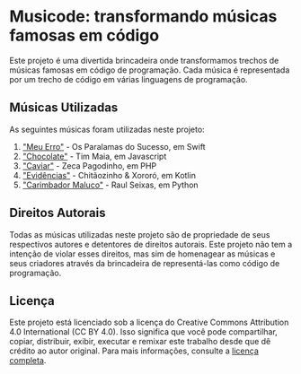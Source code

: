 # Musicode: transformando músicas famosas em código

Este projeto é uma divertida brincadeira onde transformamos trechos de músicas famosas em código de programação. Cada música é representada por um trecho de código em várias linguagens de programação.

## Músicas Utilizadas

As seguintes músicas foram utilizadas neste projeto:

1. ["Meu Erro"](meu_erro.swift) - Os Paralamas do Sucesso, em Swift
1. ["Chocolate"](chocolate.js) - Tim Maia, em Javascript
1. ["Caviar"](caviar.php) - Zeca Pagodinho, em PHP
1. ["Evidências"](evid%C3%AAncias.kts) - Chitãozinho & Xororó, em Kotlin
1. ["Carimbador Maluco"](plunct_plact_zum.py) - Raul Seixas, em Python

## Direitos Autorais

Todas as músicas utilizadas neste projeto são de propriedade de seus respectivos autores e detentores de direitos autorais. Este projeto não tem a intenção de violar esses direitos, mas sim de homenagear as músicas e seus criadores através da brincadeira de representá-las como código de programação.

## Licença

Este projeto está licenciado sob a licença do Creative Commons Attribution 4.0 International (CC BY 4.0). Isso significa que você pode compartilhar, copiar, distribuir, exibir, executar e remixar este trabalho desde que dê crédito ao autor original. Para mais informações, consulte a [licença completa](https://creativecommons.org/licenses/by/4.0/).


